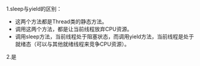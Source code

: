 1.sleep与yield的区别：  
- 这两个方法都是Thread类的静态方法。
- 调用这两个方法，都是让当前线程放弃CPU资源。
- 调用sleep方法，当前线程处于阻塞状态，而调用yield方法，当前线程是处于就绪态（可以与其他就绪线程来竞争CPU资源）。

2.是
